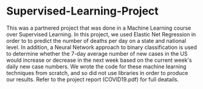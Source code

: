 # Supervised-Learning-Project
This was a partnered project that was done in a Machine Learning course over Supervised Learning. In this project, we used Elastic Net Regression in order to to predict the number of deaths per day on a state and national level. In addition, a Neural Network approach to binary classification is used to determine whether the 7-day average number of new cases in the US would increase or decrease in the next week based on the current week's daily new case numbers. We wrote the code for these machine learning techniques from scratch, and so did not use libraries in order to produce our results. Refer to the project report (COVID19.pdf) for full deatails. 
